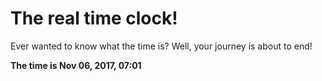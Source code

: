 # The real time clock!

Ever wanted to know what the time is? Well, your journey is about to end!

**The time is Nov 06, 2017, 07:01**